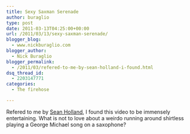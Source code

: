 ```yaml
---
title: Sexy Saxman Serenade
author: buraglio
type: post
date: 2011-03-13T04:25:00+00:00
url: /2011/03/13/sexy-saxman-serenade/
blogger_blog:
  - www.nickburaglio.com
blogger_author:
  - Nick Buraglio
blogger_permalink:
  - /2011/03/refered-to-me-by-sean-holland-i-found.html
dsq_thread_id:
  - 2203147771
categories:
  - The firehose

---
```

Refered to me by [Sean Holland][1], I found this video to be immensely entertaining. What is not to love about a weirdo running around shirtless playing a George Michael song on a saxophone?

 [1]: http://leytonbuzzards.wordpress.com/